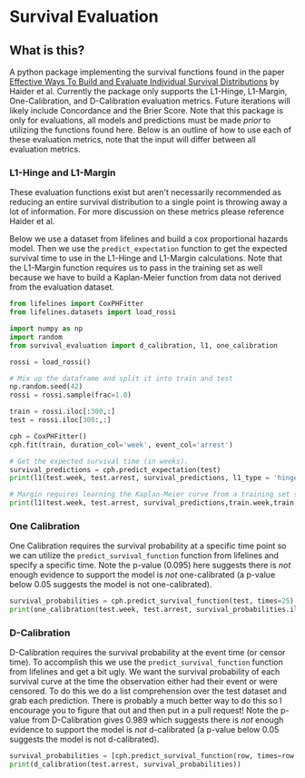 # Survival Evaluation

## What is this?

A python package implementing the survival functions found in the paper [Effective Ways To Build and Evaluate Individual Survival Distributions](https://www.jmlr.org/papers/volume21/18-772/18-772.pdf) by Haider et al. Currently the package only supports the L1-Hinge, L1-Margin, One-Calibration, and D-Calibration evaluation metrics. Future iterations will likely include Concordance and the Brier Score. Note that this package is only for evaluations, all models and predictions must be made _prior_ to utilizing the functions found here. Below is an outline of how to use each of these evaluation metrics, note that the input will differ between all evaluation metrics.

### L1-Hinge and L1-Margin

These evaluation functions exist but aren't necessarily recommended as reducing an entire survival distribution to a single point is throwing away a lot of information. For more discussion on these metrics please reference Haider et al.

Below we use a dataset from lifelines and build a cox proportional hazards model. Then we use the `predict_expectation` function to get the expected survival time to use in the L1-Hinge and L1-Margin calculations. Note that the L1-Margin function requires us to pass in the training set as well because we have to build a Kaplan-Meier function from data not derived from the evaluation dataset.

```python
from lifelines import CoxPHFitter
from lifelines.datasets import load_rossi

import numpy as np
import random
from survival_evaluation import d_calibration, l1, one_calibration

rossi = load_rossi()

# Mix up the dataframe and split it into train and test
np.random.seed(42)
rossi = rossi.sample(frac=1.0)

train = rossi.iloc[:300,:]
test = rossi.iloc[300:,:]

cph = CoxPHFitter()
cph.fit(train, duration_col='week', event_col='arrest')

# Get the expected survival time (in weeks).
survival_predictions = cph.predict_expectation(test)
print(l1(test.week, test.arrest, survival_predictions, l1_type = 'hinge'))

# Margin requires learning the Kaplan-Meier curve from a training set so we must supply that data here.
print(l1(test.week, test.arrest, survival_predictions,train.week,train.arrest, l1_type = 'margin'))

```

### One Calibration

One Calibration requires the survival probability at a specific time point so we can utilize the `predict_survival_function` function from lifelines and specify a specific time. Note the p-value (0.095) here suggests there is _not_ enough evidence to support the model is _not_ one-calibrated (a p-value below 0.05 suggests the model is not one-calibrated).

```python
survival_probabilities = cph.predict_survival_function(test, times=25)
print(one_calibration(test.week, test.arrest, survival_probabilities.iloc[0,:], time= 25))
```

### D-Calibration

D-Calibration requires the survival probability at the event time (or censor time). To accomplish this we use the `predict_survival_function` function from lifelines and get a bit ugly. We want the survival probability of each survival curve at the time the observation either had their event or were censored. To do this we do a list comprehension over the test dataset and grab each prediction. There is probably a much better way to do this so I encourage you to figure that out and then put in a pull request! Note the p-value from D-Calibration gives 0.989 which suggests there is _not_ enough evidence to support the model is _not_ d-calibrated (a p-value below 0.05 suggests the model is not d-calibrated).


```python
survival_probabilities = [cph.predict_survival_function(row, times=row.week).to_numpy()[0][0] for _, row in test.iterrows()]
print(d_calibration(test.arrest, survival_probabilities))
```
